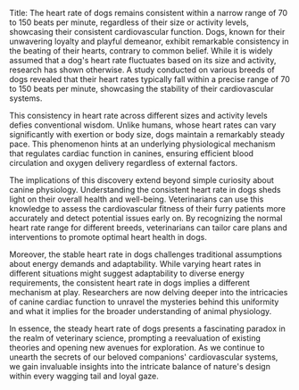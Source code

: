 Title: The heart rate of dogs remains consistent within a narrow range of 70 to 150 beats per minute, regardless of their size or activity levels, showcasing their consistent cardiovascular function.
Dogs, known for their unwavering loyalty and playful demeanor, exhibit remarkable consistency in the beating of their hearts, contrary to common belief. While it is widely assumed that a dog's heart rate fluctuates based on its size and activity, research has shown otherwise. A study conducted on various breeds of dogs revealed that their heart rates typically fall within a precise range of 70 to 150 beats per minute, showcasing the stability of their cardiovascular systems.

This consistency in heart rate across different sizes and activity levels defies conventional wisdom. Unlike humans, whose heart rates can vary significantly with exertion or body size, dogs maintain a remarkably steady pace. This phenomenon hints at an underlying physiological mechanism that regulates cardiac function in canines, ensuring efficient blood circulation and oxygen delivery regardless of external factors.

The implications of this discovery extend beyond simple curiosity about canine physiology. Understanding the consistent heart rate in dogs sheds light on their overall health and well-being. Veterinarians can use this knowledge to assess the cardiovascular fitness of their furry patients more accurately and detect potential issues early on. By recognizing the normal heart rate range for different breeds, veterinarians can tailor care plans and interventions to promote optimal heart health in dogs.

Moreover, the stable heart rate in dogs challenges traditional assumptions about energy demands and adaptability. While varying heart rates in different situations might suggest adaptability to diverse energy requirements, the consistent heart rate in dogs implies a different mechanism at play. Researchers are now delving deeper into the intricacies of canine cardiac function to unravel the mysteries behind this uniformity and what it implies for the broader understanding of animal physiology.

In essence, the steady heart rate of dogs presents a fascinating paradox in the realm of veterinary science, prompting a reevaluation of existing theories and opening new avenues for exploration. As we continue to unearth the secrets of our beloved companions' cardiovascular systems, we gain invaluable insights into the intricate balance of nature's design within every wagging tail and loyal gaze.